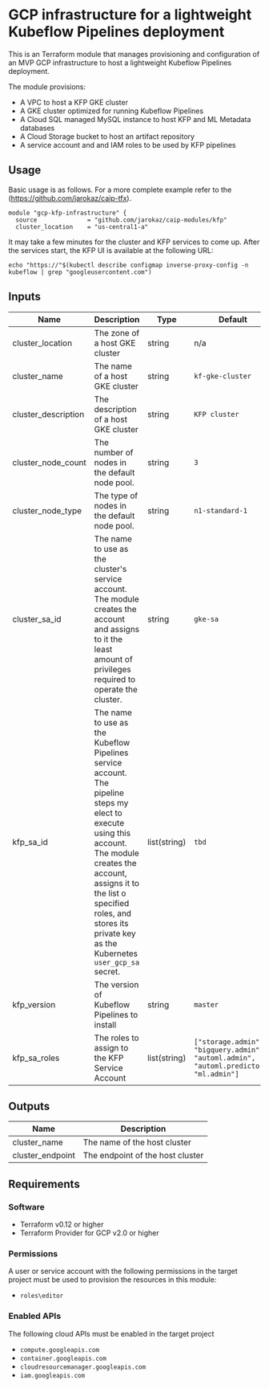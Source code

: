 # GCP infrastructure for a lightweight Kubeflow Pipelines deployment 
This is an Terraform module that manages provisioning and configuration of an MVP GCP infrastructure to host a lightweight Kubeflow Pipelines deployment.

The module provisions:
- A VPC to host a KFP GKE cluster
- A GKE cluster optimized for running Kubeflow Pipelines
- A Cloud SQL managed MySQL instance to host KFP and ML Metadata databases
- A Cloud Storage bucket to host an artifact repository
- A service account and and IAM roles to be used by KFP pipelines

## Usage
Basic usage is as follows. For a more complete example refer to the (https://github.com/jarokaz/caip-tfx).

```
module "gcp-kfp-infrastructure" {
  source              = "github.com/jarokaz/caip-modules/kfp"
  cluster_location    = "us-central1-a"
```

It may take a few minutes for the cluster and KFP services to come up. After the services start, the KFP UI is available at the following URL: 
```
echo "https://"$(kubectl describe configmap inverse-proxy-config -n kubeflow | grep "googleusercontent.com")
```

## Inputs
|Name|Description|Type|Default|Required|
|----|-----------|----|-------|--------|
|cluster_location|The zone of a host GKE cluster|string|n/a|yes|
|cluster_name|The name of a host GKE cluster|string|`kf-gke-cluster`|no|
|cluster_description|The description of a host GKE cluster|string|`KFP cluster`|no|
|cluster_node_count|The number of nodes in the default node pool. |string|`3`|no|
|cluster_node_type|The type of nodes in the default node pool.|string|`n1-standard-1`|no|
|cluster_sa_id|The name to use as the cluster's service account. The module creates the account and assigns to it the least amount of privileges required to operate the cluster.|string|`gke-sa`|no|
|kfp_sa_id|The name to use as the Kubeflow Pipelines service account. The pipeline steps my elect to execute using this account. The module creates the account, assigns it to the list o specified roles, and stores its private key as the Kubernetes `user_gcp_sa` secret. |list(string)|`tbd`|no|
|kfp_version|The version of Kubeflow Pipelines to install|string|`master`|no|
|kfp_sa_roles|The roles to assign to the KFP Service Account|list(string)|`["storage.admin", "bigquery.admin",  "automl.admin", "automl.predictor", "ml.admin"]`|no|



## Outputs
|Name|Description|
|----|-----------|
|cluster_name|The name of the host cluster|
|cluster_endpoint|The endpoint of the host cluster|


## Requirements
### Software 
- Terraform v0.12 or higher
- Terraform Provider for GCP v2.0 or higher
### Permissions
A user or service account with the following permissions in the target project must be used to provision the resources in this module:
- `roles\editor`
### Enabled APIs
The following cloud APIs must be enabled in the target project
- `compute.googleapis.com`
- `container.googleapis.com`
- `cloudresourcemanager.googleapis.com`
- `iam.googleapis.com`


